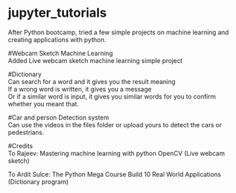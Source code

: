 # jupyter_tutorials
After Python bootcamp, tried a few simple projects on machine learning and creating applications with python.

#Webcam Sketch Machine Learning<br>
Added Live webcam sketch machine learning simple project

#Dictionary<br>
Can search for a word and it gives you the result meaning<br>
If a wrong word is written, it gives you a message<br>
Or if a similar word is input, it gives you similar words for you to confirm whether you meant that.

#Car and person Detection system<br>
Can use the videos in the files folder or upload yours to detect the cars or pedestrians.

#Credits<br>
To Rajeev: Mastering machine learning with python OpenCV (Live webcam sketch)

To Ardit Sulce: The Python Mega Course Build 10 Real World Applications (Dictionary program)
